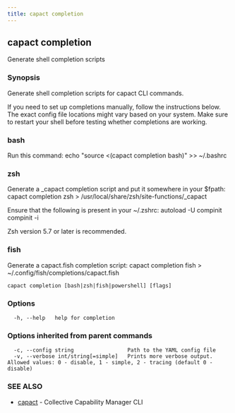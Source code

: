```yaml
---
title: capact completion
---
```


## capact completion

Generate shell completion scripts

### Synopsis

Generate shell completion scripts for capact CLI commands.

If you need to set up completions manually, follow the instructions below. The exact
config file locations might vary based on your system. Make sure to restart your
shell before testing whether completions are working.

### bash
  Run this command:
  	echo "source <(capact completion bash)" >> ~/.bashrc

### zsh
  Generate a _capact completion script and put it somewhere in your $fpath:
  	capact completion zsh > /usr/local/share/zsh/site-functions/_capact
  
  Ensure that the following is present in your ~/.zshrc:
  	autoload -U compinit
  	compinit -i

  Zsh version 5.7 or later is recommended.

### fish
  Generate a capact.fish completion script:
  	capact completion fish > ~/.config/fish/completions/capact.fish


```
capact completion [bash|zsh|fish|powershell] [flags]
```

### Options

```
  -h, --help   help for completion
```

### Options inherited from parent commands

```
  -c, --config string                 Path to the YAML config file
  -v, --verbose int/string[=simple]   Prints more verbose output. Allowed values: 0 - disable, 1 - simple, 2 - tracing (default 0 - disable)
```

### SEE ALSO

* [capact](capact.md)	 - Collective Capability Manager CLI


